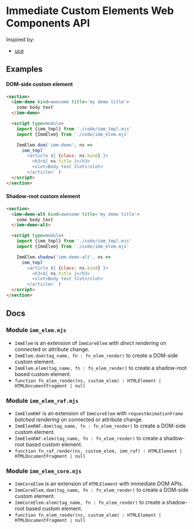 # Immediate Custom Elements Web Components API

Inspired by:
- [uce](https://github.com/WebReflection/uce#readme)


## Examples

#### DOM-side custom element

```html
<section>
  <imm-demo kind=awesome title='my demo title'>
    some body text
  </imm-demo>

  <script type=module>
    import {imm_tmpl} from './code/imm_tmpl.mjs'
    import {ImmElem} from './code/imm_elem.mjs'

    ImmElem.dom('imm-demo', ns =>
      imm_tmpl`
        <article ${ {class: ns.kind} }>
          <h3>${ ns.title }</h3>
          <slot>Body text Slot</slot>
        </article>` )
  </script>
</section>
```

#### Shadow-root custom element

```html
<section>
  <imm-demo-alt kind=awesome title='my demo title'>
    some body text
  </imm-demo-alt>

  <script type=module>
    import {imm_tmpl} from './code/imm_tmpl.mjs'
    import {ImmElem} from './code/imm_elem.mjs'

    ImmElem.shadow('imm-demo-alt', ns =>
      imm_tmpl`
        <article ${ {class: ns.kind} }>
          <h3>${ ns.title }</h3>
          <slot>Body text Slot</slot>
        </article>` )
  </script>
</section>
```

## Docs

### Module `imm_elem.mjs`

- `ImmElem` is an extension of `ImmCoreElem`
  with *direct rendering*
  on connected or attribute change.
- `ImmElem.dom(tag_name, fn : fn_elem_render)` to create a DOM-side custom element.
- `ImmElem.elem(tag_name, fn : fn_elem_render)` to create a shadow-root based custom element.
- `function fn_elem_render(ns, custom_elem) : HTMLElement | HTMLDocumentFragment | null`

### Module `imm_elem_raf.mjs`

- `ImmElemRAF` is an extension of `ImmCoreElem`
  with `requestAnimationFrame` *batched rendering*
  on connected or attribute change.
- `ImmElemRAF.dom(tag_name, fn : fn_elem_render)` to create a DOM-side custom element.
- `ImmElemRAF.elem(tag_name, fn : fn_elem_render)` to create a shadow-root based custom element.
- `function fn_raf_render(ns, custom_elem, imm_raf) : HTMLElement | HTMLDocumentFragment | null`

### Module `imm_elem_core.mjs`

- `ImmCoreElem` is an extension of `HTMLElement` with immediate DOM APIs.
- `ImmCoreElem.dom(tag_name, fn : fn_elem_render)` to create a DOM-side custom element.
- `ImmCoreElem.elem(tag_name, fn : fn_elem_render)` to create a shadow-root based custom element.
- `function fn_elem_render(ns, custom_elem) : HTMLElement | HTMLDocumentFragment | null`
